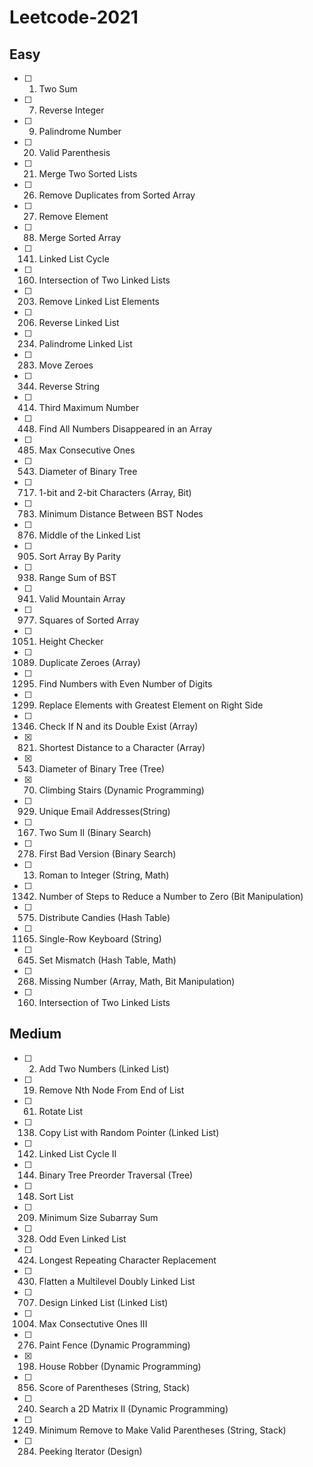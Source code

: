 # Leetcode-2021

## Easy 
- [ ] 1. Two Sum <br>
- [ ] 7. Reverse Integer <br>
- [ ] 9. Palindrome Number <br>
- [ ] 20. Valid Parenthesis <br>
- [ ] 21. Merge Two Sorted Lists <br>
- [ ] 26. Remove Duplicates from Sorted Array <br>
- [ ] 27. Remove Element <br>
- [ ] 88. Merge Sorted Array <br>
- [ ] 141. Linked List Cycle <br>
- [ ] 160. Intersection of Two Linked Lists <br>
- [ ] 203. Remove Linked List Elements <br>
- [ ] 206. Reverse Linked List <br>
- [ ] 234. Palindrome Linked List <br>
- [ ] 283. Move Zeroes <br>
- [ ] 344. Reverse String <br>
- [ ] 414. Third Maximum Number <br>
- [ ] 448. Find All Numbers Disappeared in an Array <br>
- [ ] 485. Max Consecutive Ones <br>
- [ ] 543. Diameter of Binary Tree <br>
- [ ] 717. 1-bit and 2-bit Characters (Array, Bit) <br>
- [ ] 783. Minimum Distance Between BST Nodes <br>
- [ ] 876. Middle of the Linked List <br>
- [ ] 905. Sort Array By Parity <br>
- [ ] 938. Range Sum of BST <br>
- [ ] 941. Valid Mountain Array <br>
- [ ] 977. Squares of Sorted Array <br>
- [ ] 1051. Height Checker <br>
- [ ] 1089. Duplicate Zeroes (Array) <br>
- [ ] 1295. Find Numbers with Even Number of Digits <br>
- [ ] 1299. Replace Elements with Greatest Element on Right Side <br>
- [ ] 1346. Check If N and its Double Exist (Array) <br>
- [x] 821. Shortest Distance to a Character (Array) <br>
- [x] 543. Diameter of Binary Tree (Tree) <br>
- [x] 70.  Climbing Stairs (Dynamic Programming) <br>
- [ ] 929. Unique Email Addresses(String) <br>
- [ ] 167. Two Sum II (Binary Search) <br>
- [ ] 278. First Bad Version (Binary Search) <br>
- [ ] 13. Roman to Integer (String, Math) <br>
- [ ] 1342. Number of Steps to Reduce a Number to Zero (Bit Manipulation) <br>
- [ ] 575. Distribute Candies (Hash Table) <br>
- [ ] 1165. Single-Row Keyboard (String) <br>
- [ ] 645. Set Mismatch (Hash Table, Math) <br>
- [ ] 268. Missing Number (Array, Math, Bit Manipulation) <br>
- [ ] 160. Intersection of Two Linked Lists <br>





## Medium
- [ ] 2. Add Two Numbers (Linked List) <br>
- [ ] 19. Remove Nth Node From End of List <br>
- [ ] 61. Rotate List <br>
- [ ] 138. Copy List with Random Pointer (Linked List) <br>
- [ ] 142. Linked List Cycle II <br>
- [ ] 144. Binary Tree Preorder Traversal (Tree) <br>
- [ ] 148. Sort List <br>
- [ ] 209. Minimum Size Subarray Sum <br>
- [ ] 328. Odd Even Linked List <br>
- [ ] 424. Longest Repeating Character Replacement <br>
- [ ] 430. Flatten a Multilevel Doubly Linked List <br>
- [ ] 707. Design Linked List (Linked List) <br>
- [ ] 1004. Max Consectutive Ones III <br>
- [ ] 276. Paint Fence (Dynamic Programming) <br>
- [x] 198. House Robber (Dynamic Programming) <br>
- [ ] 856. Score of Parentheses (String, Stack) <br>
- [ ] 240. Search a 2D Matrix II (Dynamic Programming) <br>
- [ ] 1249. Minimum Remove to Make Valid Parentheses (String, Stack) <br>
- [ ] 284. Peeking Iterator (Design) <br>



